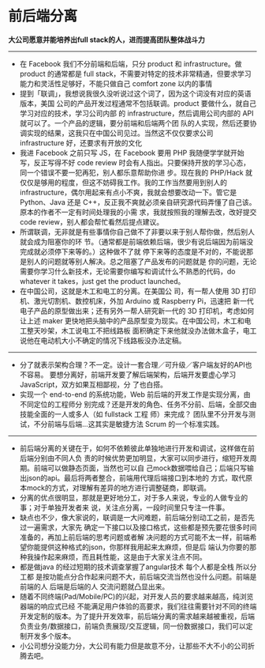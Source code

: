 前后端分离
=
**大公司愿意并能培养出full stack的人，进而提高团队整体战斗力**  

---

- 在 Facebook 我们不分前端和后端，只分 product 和 infrastructure。做 product 的通常都是
full stack，不需要对特定的技术非常精通，但要求学习能力和灵活性足够好，不能只做自己
comfort zone 以内的事情
- 提到「联调」，我想说我很久没听说过这个词了，因为这个词没有对应的英语版本，美国
公司的产品开发过程通常不包括联调。product 要做什么，就自己学习对应的技术，学习公司内部
的 infrastructure，然后调用公司内部的 API 就可以了。一个产品的逻辑，要分前端和后端两个团
队的人实现，然后还要协调实现的结果，这我只在中国公司见过。当然这不仅仅要求公司
infrastructure 好，还要求有开放的文化
- 我进 Facebook 之前只写 JS，在 Facebook 要用 PHP 我随便学学就开始写，反正写得不好 code
review 时会有人指出。只要保持开放的学习心态，同一个错误不要一犯再犯，别人都乐意帮助你进
步。现在我的 PHP/Hack 就仅仅是够用的程度，但这不妨碍我工作。我的工作当然要用到别人的
infrastructure，偶尔用起来有点小不爽，我就会想要改动一下。管它是 Python、Java 还是
C++，反正我不爽就必须亲自研究源代码弄懂了自己该。原本的作者不一定有时间处理我的小需
求，我就按照我的理解去改，改好提交 code review，别人都会帮忙看然后提点建议。
- 所谓联调，无非就是有些事情你自己做不了非要以来于别人帮你做，然后别人就会成为阻塞你的环
节。（通常都是前端依赖后端，很少有说后端因为前端没完成就必须停下来等的。）这种做不了就
停下来等的态度是不对的，不能说那是别人的问题就等别人解决。总之阻塞了产品发布的问题就是
你的问题，无论需要你学习什么新技术，无论需要你编写和调试什么不熟悉的代码，do whatever
it takes，just get the product launched。
- 在中国公司，这就是木工和电工的分离。在美国公
司，有一帮人使用 3D 打印机、激光切割机、数控机床，外加 Arduino 或 Raspberry Pi，迅速把
新一代电子产品的原型做出来；还有另外一帮人研究新一代的 3D 打印机，考虑如何让上述 maker
更快地把头脑中的产品原型变为现实。在中国公司，木工和电工整天吵架，木工说电工不把线路板
面积确定下来他就没办法做木盒子，电工说他在电动机大小不确定的情况下线路板没办法定稿。
---
- 分了就表示架构合理？不一定。设计一套合理／可升级／客户端友好的API也不容易。
要想分离好，前端开发要了解后端架构，后端开发要虚心学习JavaScript，双方如果互相鄙视，分
了也白搭。
- 实现一个 end-to-end 的系统功能，Web 前后端的开发工作是实现分离，由不同定位的工程师分
别完成？还是开发的角色、任务不分前、后端，全部交由技能全面的一人或多人（如 fullstack 工程
师）来完成？
团队里不分开发与测试，不分前端与后端...这其实是敏捷方法 Scrum 的一个标准实践。
---
- 前后端分离的关键在于，如何不依赖彼此单独地进行开发和调试，这样做在前后端分别由不同人负
责的时候优势更加明显，大家可以同步进行，缩短开发周期。前端可以做静态页面，当然也可以自
己mock数据喂给自己；后端只写输出json的api。最后将两者整合，前端用代理后端接口到本地的
方式，取代原本mock的方式，对理解有差异的地方进行调整磋商，即联调。
- 分离的优点很明显，那就是更好地分工，对于多人来说，专业的人做专业的事；对于单独开发者来
说，关注点分离，一段时间里只专注一件事。
- 缺点也不少，像大家说的，联调是一大问难题，前后端分别动工之前，是否先过一遍需求，大家先
确定一下接口以及接口格式，这些都是预先要花很多时间准备的，再加上前后端的思考问题或者解
决问题的方式可能不太一样，前端希望你能提供这种格式的json，你那样我用起来太麻烦，但是后
端认为你要的那种我操作起来麻烦，而且耗性能，这是由于大家关注点不同。
- 都是做java 的经过短期的技术调查掌握了angular技术 每个人都是全栈 所以分工都
是按功能点分合作起来问题不大，前后端交流当然也没什么问题。前端是前端的人 后端是后端的人 交流问题就凸显出来。
- 随着不同终端(Pad/Mobile/PC)的兴起，对开发人员的要求越来越高，纯浏览器端的响应式已经
不能满足用户体验的高要求，我们往往需要针对不同的终端开发定制的版本。为了提升开发效率，前后端分离的需求越来越被重视，后端负责业务/数据接口，前端负责展现/交互逻辑，同一份数据接口，我们可以定制开发多个版本。
- 小公司想分没能力分，大公司有能力但是故意不分，让那些不大不小的公司折腾去吧。
